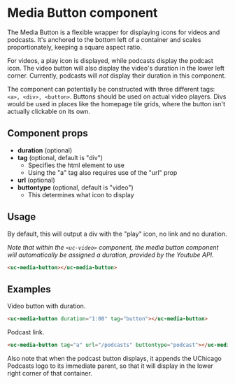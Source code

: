 # Media Button component

The Media Button is a flexible wrapper for displaying icons for videos and podcasts. It's anchored to the bottom left of a container and scales proportionately, keeping a square aspect ratio.

For videos, a play icon is displayed, while podcasts display the podcast icon. The video button will also display the video's duration in the lower left corner. Currently, podcasts will *not* display their duration in this component. 

The component can potentially be constructed with three different tags: `<a>, <div>, <button>`. Buttons should be used on actual video players. Divs would be used in places like the homepage tile grids, where the button isn't actually clickable on its own.

## Component props

- **duration** (optional)
- **tag** (optional, default is "div")
  - Specifies the html element to use
  - Using the "a" tag also requires use of the "url" prop
- **url** (optional) 
- **buttontype** (optional, default is "video")
  - This determines what icon to display

## Usage
By default, this will output a div with the "play" icon, no link and no duration.

*Note that within the `<uc-video>` component, the media button component will automatically be assigned a duration, provided by the Youtube API.*

```html
<uc-media-button></uc-media-button>
```

## Examples
Video button with duration.

```html
<uc-media-button duration="1:00" tag="button"></uc-media-button>
```

Podcast link.

```html
<uc-media-button tag="a" url="/podcasts" buttontype="podcast"></uc-media-button>
```
Also note that when the podcast button displays, it appends the UChicago Podcasts logo to its immediate parent, so that it will display in the lower right corner of that container.
